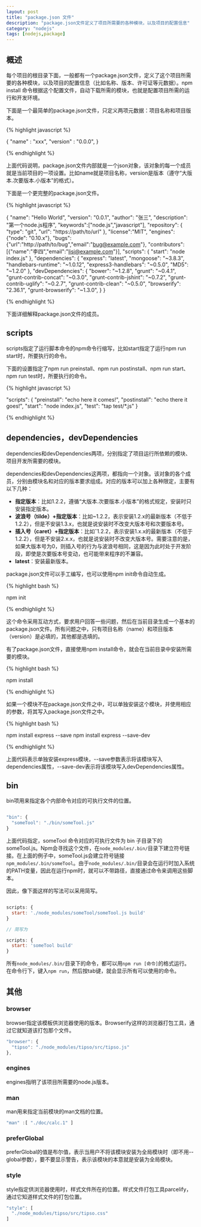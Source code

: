 ```yaml
---
layout: post
title: "package.json 文件"
description: "package.json文件定义了项目所需要的各种模块，以及项目的配置信息"
category: "nodejs"
tags: [nodejs,package]
---
```


## 概述

每个项目的根目录下面，一般都有一个package.json文件，定义了这个项目所需要的各种模块，以及项目的配置信息（比如名称、版本、许可证等元数据）。npm install 命令根据这个配置文件，自动下载所需的模块，也就是配置项目所需的运行和开发环境。

下面是一个最简单的package.json文件，只定义两项元数据：项目名称和项目版本。

{% highlight javascript %}

{
  "name" : "xxx",
  "version" : "0.0.0",
}

{% endhighlight %}

上面代码说明，package.json文件内部就是一个json对象，该对象的每一个成员就是当前项目的一项设置。比如name就是项目名称，version是版本（遵守“大版本.次要版本.小版本”的格式）。

下面是一个更完整的package.json文件。

{% highlight javascript %}

{
	"name": "Hello World",
	"version": "0.0.1",
	"author": "张三",
	"description": "第一个node.js程序",
	"keywords":["node.js","javascript"],
	"repository": {
		"type": "git",
		"url": "https://path/to/url"
	},
	"license":"MIT",
	"engines": {"node": "0.10.x"},
	"bugs":{"url":"http://path/to/bug","email":"bug@example.com"},
	"contributors":[{"name":"李四","email":"lisi@example.com"}],
	"scripts": {
		"start": "node index.js"
	},
	"dependencies": {
		"express": "latest",
		"mongoose": "~3.8.3",
		"handlebars-runtime": "~1.0.12",
		"express3-handlebars": "~0.5.0",
		"MD5": "~1.2.0"
	},
	"devDependencies": {
		"bower": "~1.2.8",
		"grunt": "~0.4.1",
		"grunt-contrib-concat": "~0.3.0",
		"grunt-contrib-jshint": "~0.7.2",
		"grunt-contrib-uglify": "~0.2.7",
		"grunt-contrib-clean": "~0.5.0",
		"browserify": "2.36.1",
		"grunt-browserify": "~1.3.0",
	}
}

{% endhighlight %}

下面详细解释package.json文件的成员。

## scripts

scripts指定了运行脚本命令的npm命令行缩写，比如start指定了运行npm run start时，所要执行的命令。

下面的设置指定了npm run preinstall、npm run postinstall、npm run start、npm run test时，所要执行的命令。

{% highlight javascript %}

"scripts": {
    "preinstall": "echo here it comes!",
    "postinstall": "echo there it goes!",
    "start": "node index.js",
    "test": "tap test/*.js"
}

{% endhighlight %}

## dependencies，devDependencies

dependencies和devDependencies两项，分别指定了项目运行所依赖的模块、项目开发所需要的模块。

dependencies和devDependencies这两项，都指向一个对象。该对象的各个成员，分别由模块名和对应的版本要求组成。对应的版本可以加上各种限定，主要有以下几种：

- **指定版本**：比如1.2.2，遵循“大版本.次要版本.小版本”的格式规定，安装时只安装指定版本。
- **波浪号（tilde）+指定版本**：比如~1.2.2，表示安装1.2.x的最新版本（不低于1.2.2），但是不安装1.3.x，也就是说安装时不改变大版本号和次要版本号。
- **插入号（caret）+指定版本**：比如&#710;1.2.2，表示安装1.x.x的最新版本（不低于1.2.2），但是不安装2.x.x，也就是说安装时不改变大版本号。需要注意的是，如果大版本号为0，则插入号的行为与波浪号相同，这是因为此时处于开发阶段，即使是次要版本号变动，也可能带来程序的不兼容。
- **latest**：安装最新版本。

package.json文件可以手工编写，也可以使用npm init命令自动生成。

{% highlight bash %}

npm init

{% endhighlight %}

这个命令采用互动方式，要求用户回答一些问题，然后在当前目录生成一个基本的package.json文件。所有问题之中，只有项目名称（name）和项目版本（version）是必填的，其他都是选填的。

有了package.json文件，直接使用npm install命令，就会在当前目录中安装所需要的模块。

{% highlight bash %}

npm install

{% endhighlight %}

如果一个模块不在package.json文件之中，可以单独安装这个模块，并使用相应的参数，将其写入package.json文件之中。

{% highlight bash %}

npm install express --save
npm install express --save-dev

{% endhighlight %}

上面代码表示单独安装express模块，--save参数表示将该模块写入dependencies属性，--save-dev表示将该模块写入devDependencies属性。

## bin

bin项用来指定各个内部命令对应的可执行文件的位置。

```javascript

"bin": {
  "someTool": "./bin/someTool.js"
}

```

上面代码指定，someTool 命令对应的可执行文件为 bin 子目录下的 someTool.js。Npm会寻找这个文件，在`node_modules/.bin/`目录下建立符号链接。在上面的例子中，someTool.js会建立符号链接`npm_modules/.bin/someTool`。由于`node_modules/.bin/`目录会在运行时加入系统的PATH变量，因此在运行npm时，就可以不带路径，直接通过命令来调用这些脚本。

因此，像下面这样的写法可以采用简写。

```javascript

scripts: {  
  start: './node_modules/someTool/someTool.js build'
}

// 简写为

scripts: {  
  start: 'someTool build'
}

```

所有`node_modules/.bin/`目录下的命令，都可以用`npm run [命令]`的格式运行。在命令行下，键入`npm run`，然后按tab键，就会显示所有可以使用的命令。

## 其他

### browser

browser指定该模板供浏览器使用的版本。Browserify这样的浏览器打包工具，通过它就知道该打包那个文件。

```javascript
"browser": {
  "tipso": "./node_modules/tipso/src/tipso.js"
},
```

### engines

engines指明了该项目所需要的node.js版本。

### man 

man用来指定当前模块的man文档的位置。

```javascript
"man" :[ "./doc/calc.1" ]
```

### preferGlobal

preferGlobal的值是布尔值，表示当用户不将该模块安装为全局模块时（即不用--global参数），要不要显示警告，表示该模块的本意就是安装为全局模块。

### style

style指定供浏览器使用时，样式文件所在的位置。样式文件打包工具parcelify，通过它知道样式文件的打包位置。

```javascript
"style": [
  "./node_modules/tipso/src/tipso.css"
]
```

